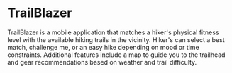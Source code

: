 # TrailBlazer

TrailBlazer is a mobile application that matches a hiker's physical fitness level with the available hiking trails in the vicinity. Hiker's can select a best match, challenge me, or an easy hike depending on mood or time constraints. Additional features include a map to guide you to the trailhead and gear recommendations based on weather and trail difficulty.
